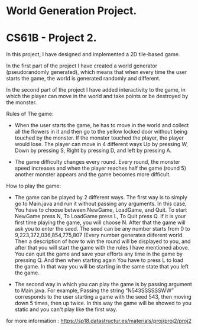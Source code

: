 # World Generation Project.
# CS61B - Project 2.

In this project, I have designed and implemented a 2D tile-based game.

In the first part of the project I have created a world generator (pseudorandomly generated), which means that when every time the user starts the game, the world is 
generated randomly and different.

In the second part of the project I have added interactivity to the game, in which the player can move in the world and take points or be destroyed by the monster.

Rules of The game: 
- When the user starts the game, he has to move in the world and collect all the flowers in it and then go to the yellow locked door without being touched
 by the monster. If the monster touched the player, the player would lose. The player can move in 4 different ways Up by pressing W, Down by pressing S, Right by
 pressing D, and left by pressing A.

- The game difficulty changes every round. Every round, the monster speed increases and when the player reaches half the game (round 5) another monster appears
and the game becomes more difficult.

How to play the game:
- The game can be played by 2 different ways. The first way is to simply go to Main.java and run it without passing any arguments. In this case,
You have to choose between NewGame, LoadGame, and Quit. To start NewGame press N, To LoadGame press L, To Quit press Q. If it is your first time playing the
game, you will choose N. After that the game will ask you to enter the seed. The seed can be any number starts from 0 to 9,223,372,036,854,775,807 (Every number generates diiferent world. Then a description of how to win the round will be displayed to you, and after that you will start the game with the rules I have mentioned above. You can quit the game and
save your efforts any time in the game by pressing Q. And then when starting again You have to press L to load the game. In that way you will be starting in the same 
state that you left the game.

- The second way in which you can play the game is by passing argument to Main.java. For example, Passing the string “N543SSSSSSWW” corresponds to the user starting a game with the seed 543, then moving down 5 times, then up twice. In this way the game will be showed to you static and you can't play like the first way.

for more information : https://sp18.datastructur.es/materials/proj/proj2/proj2

